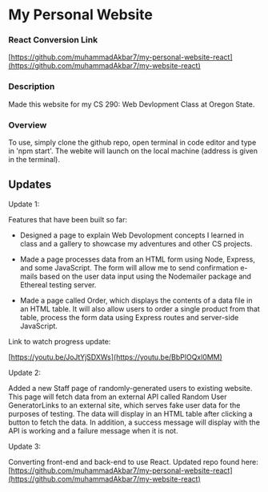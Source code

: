 # My Personal Website

### React Conversion Link

[https://github.com/muhammadAkbar7/my-personal-website-react](https://github.com/muhammadAkbar7/my-website-react)

### Description

Made this website for my CS 290: Web Devlopment Class at Oregon State.

### Overview

To use, simply clone the github repo, open terminal in code editor and type in 'npm start'. The webite will launch on the local machine (address is given in the terminal).

## Updates

Update 1:

Features that have been built so far:
- Designed a page to explain Web Devolopment concepts I learned in class and a gallery to showcase my adventures and other CS projects.

- Made a page processes data from an HTML form using Node, Express, and some JavaScript. The form will allow me to send confirmation e-mails based on the user data input using the Nodemailer package and Ethereal testing server.

- Made a page called Order, which displays the contents of a data file in an HTML table. It will also allow users to order a single product from that table, process the form data using Express routes and server-side JavaScript.  

Link to watch progress update:

[https://youtu.be/JoJtYjSDXWs](https://youtu.be/BbPlOQxl0MM)

Update 2:

Added a new Staff page of randomly-generated users to existing website. This page will fetch data from an external API called Random User GeneratorLinks to an external site, which serves fake user data for the purposes of testing. The data will display in an HTML table after clicking a button to fetch the data. In addition, a success message will display with the API is working and a failure message when it is not.

Update 3:

Converting front-end and back-end to use React. Updated repo found here: [https://github.com/muhammadAkbar7/my-personal-website-react](https://github.com/muhammadAkbar7/my-website-react)

